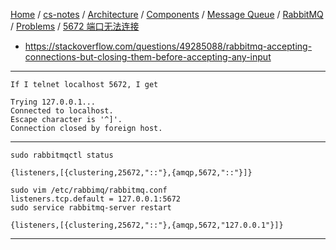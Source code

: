 [Home](https://mengxianbin.github.io) /
[cs-notes](https://mengxianbin.github.io/cs-notes/site) /
[Architecture](https://mengxianbin.github.io/cs-notes/site/Architecture) /
[Components](https://mengxianbin.github.io/cs-notes/site/Architecture/Components) /
[Message Queue](https://mengxianbin.github.io/cs-notes/site/Architecture/Components/Message%20Queue) /
[RabbitMQ](https://mengxianbin.github.io/cs-notes/site/Architecture/Components/Message%20Queue/RabbitMQ) /
[Problems](https://mengxianbin.github.io/cs-notes/site/Architecture/Components/Message%20Queue/RabbitMQ/Problems) /
[5672 端口无法连接](https://mengxianbin.github.io/cs-notes/site/Architecture/Components/Message%20Queue/RabbitMQ/Problems/5672%20%E7%AB%AF%E5%8F%A3%E6%97%A0%E6%B3%95%E8%BF%9E%E6%8E%A5)

* https://stackoverflow.com/questions/49285088/rabbitmq-accepting-connections-but-closing-them-before-accepting-any-input

---

```
If I telnet localhost 5672, I get

Trying 127.0.0.1...
Connected to localhost.
Escape character is '^]'.
Connection closed by foreign host.
```

---

```
sudo rabbitmqctl status

{listeners,[{clustering,25672,"::"},{amqp,5672,"::"}]}
```

```
sudo vim /etc/rabbimq/rabbitmq.conf
listeners.tcp.default = 127.0.0.1:5672
sudo service rabbitmq-server restart
```

```
{listeners,[{clustering,25672,"::"},{amqp,5672,"127.0.0.1"}]}
```

---
